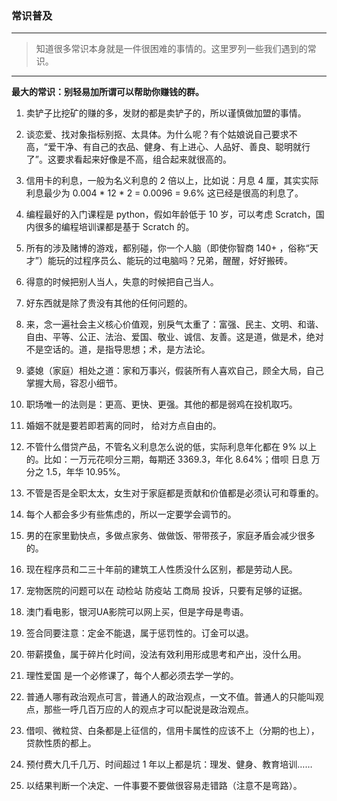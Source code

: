 ### 常识普及

---
> 知道很多常识本身就是一件很困难的事情的。这里罗列一些我们遇到的常识。
---

**最大的常识：别轻易加所谓可以帮助你赚钱的群。**

1.  卖铲子比挖矿的赚的多，发财的都是卖铲子的，所以谨慎做加盟的事情。

2.  谈恋爱、找对象指标别抠、太具体。为什么呢？有个姑娘说自己要求不高，“爱干净、有自己的衣品、健身、有上进心、人品好、善良、聪明就行了”。这要求看起来好像是不高，组合起来就很高的。

3.  信用卡的利息，一般为名义利息的 2 倍以上，比如说：月息 4 厘，其实实际利息最少为 0.004 * 12 * 2 = 0.0096 = 9.6% 这已经是很高的利息了。

4.  编程最好的入门课程是 python，假如年龄低于 10 岁，可以考虑 Scratch，国内很多的编程培训课都是基于 Scratch 的。

5.  所有的涉及赌博的游戏，都别碰，你一个人脑（即使你智商 140+ ，俗称“天才”）能玩的过程序员么、能玩的过电脑吗？兄弟，醒醒，好好搬砖。

6.  得意的时候把别人当人，失意的时候把自己当人。

7.  好东西就是除了贵没有其他的任何问题的。

8.  来，念一遍社会主义核心价值观，别戾气太重了：富强、民主、文明、和谐、自由、平等、公正、法治、爱国、敬业、诚信、友善。这是道，做是术，绝对不是空话的。道，是指导思想；术，是方法论。

9.  婆媳（家庭）相处之道：家和万事兴，假装所有人喜欢自己，顾全大局，自己掌握大局，容忍小细节。

10.  职场唯一的法则是：更高、更快、更强。其他的都是弱鸡在投机取巧。

11.  婚姻不就是要若即若离的同时， 给对方点自由的。

12.  不管什么借贷产品，不管名义利息怎么说的低，实际利息年化都在 9% 以上的。比如：一万元花呗分三期，每期还 3369.3，年化 8.64%；借呗 日息 万分之 1.5，年华 10.95%。

13.  不管是否是全职太太，女生对于家庭都是贡献和价值都是必须认可和尊重的。

14.  每个人都会多少有些焦虑的，所以一定要学会调节的。

15.  男的在家里勤快点，多做点家务、做做饭、带带孩子，家庭矛盾会减少很多的。

16.  现在程序员和二三十年前的建筑工人性质没什么区别，都是劳动人民。

17.  宠物医院的问题可以在 动检站 防疫站 工商局 投诉，只要有足够的证据。

18.  澳门看电影，银河UA影院可以网上买，但是字母是粤语。

19.  签合同要注意：定金不能退，属于惩罚性的。订金可以退。

20.  带薪摸鱼，属于碎片化时间，没法有效利用形成思考和产出，没什么用。

21.  理性爱国 是一个必修课了，每个人都必须去学一学的。

22.  普通人哪有政治观点可言，普通人的政治观点，一文不值。普通人的只能叫观点，那些一呼几百万应的人的观点才可以配说是政治观点。

23.  借呗、微粒贷、白条都是上征信的，信用卡属性的应该不上（分期的也上），贷款性质的都上。

24.  预付费大几千几万、时间超过 1 年以上都是坑：理发、健身、教育培训……

25.  以结果判断一个决定、一件事要不要做很容易走错路（注意不是弯路）。
